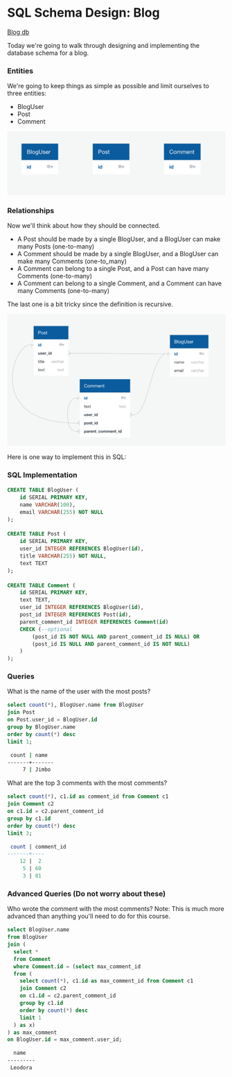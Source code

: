 # SQL Schema Design: Blog

[Blog db](https://github.com/echoplatoonew/blog-db)

Today we're going to walk through designing and implementing the database schema for a blog.

### Entities
We're going to keep things as simple as possible and limit ourselves to three entities:
- BlogUser
- Post
- Comment

![initial](./readme/initial.png)

### Relationships
Now we'll think about how they should be connected.

- A Post should be made by a single BlogUser, and a BlogUser can make many Posts (one-to-many)
- A Comment should be made by a single BlogUser, and a BlogUser can make many Comments (one-to_many)
- A Comment can belong to a single Post, and a Post can have many Comments (one-to-many)
- A Comment can belong to a single Comment, and a Comment can have many Comments (one-to-many)

The last one is a bit tricky since the definition is recursive. 

![final](./readme/final.png)

Here is one way to implement this in SQL:

### SQL Implementation
```sql
CREATE TABLE BlogUser (
    id SERIAL PRIMARY KEY,
    name VARCHAR(100),
    email VARCHAR(255) NOT NULL
);

CREATE TABLE Post (
    id SERIAL PRIMARY KEY,
    user_id INTEGER REFERENCES BlogUser(id),
    title VARCHAR(255) NOT NULL,
    text TEXT
);

CREATE TABLE Comment (
    id SERIAL PRIMARY KEY,
    text TEXT,
    user_id INTEGER REFERENCES BlogUser(id),
    post_id INTEGER REFERENCES Post(id),
    parent_comment_id INTEGER REFERENCES Comment(id)
    CHECK (--optional
        (post_id IS NOT NULL AND parent_comment_id IS NULL) OR
        (post_id IS NULL AND parent_comment_id IS NOT NULL)
    )
);
```

### Queries
What is the name of the user with the most posts?
```sql
select count(*), BlogUser.name from BlogUser
join Post
on Post.user_id = BlogUser.id
group by BlogUser.name
order by count(*) desc
limit 1;
```
```bash
 count | name  
-------+-------
     7 | Jimbo
```

What are the top 3 comments with the most comments?
```sql
select count(*), c1.id as comment_id from Comment c1
join Comment c2 
on c1.id = c2.parent_comment_id
group by c1.id
order by count(*) desc
limit 3;
```
```sql
 count | comment_id 
-------+----
    12 |  2
     5 | 60
     3 | 81
```

### Advanced Queries (Do not worry about these)
Who wrote the comment with the most comments?
Note: This is much more advanced than anything you'll need to do for this course.
```sql
select BlogUser.name
from BlogUser
join (
  select *
  from Comment
  where Comment.id = (select max_comment_id 
  from (
    select count(*), c1.id as max_comment_id from Comment c1
    join Comment c2 
    on c1.id = c2.parent_comment_id
    group by c1.id
    order by count(*) desc
    limit 1
  ) as x)
) as max_comment
on BlogUser.id = max_comment.user_id;
```
```bash
  name   
---------
 Leodora
```

